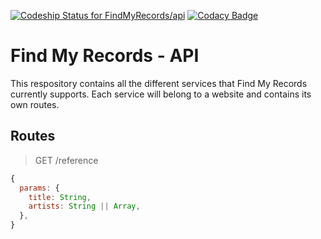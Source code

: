 [ ![Codeship Status for FindMyRecords/api](https://app.codeship.com/projects/3e89b780-bdcb-0135-7dd4-3ec1750d8459/status?branch=master)](https://app.codeship.com/projects/259782)
[![Codacy Badge](https://api.codacy.com/project/badge/Grade/eebc6beef2974765bac57920b3023f8e)](https://www.codacy.com/app/emaincourt/api?utm_source=github.com&amp;utm_medium=referral&amp;utm_content=FindMyRecords/api&amp;utm_campaign=Badge_Grade)  

# Find My Records - API

This respository contains all the different services that Find My Records currently supports. Each service will belong to a website and contains its own routes.

## Routes

> GET /reference
```javascript
{
  params: {
    title: String,
    artists: String || Array,
  },
}
```